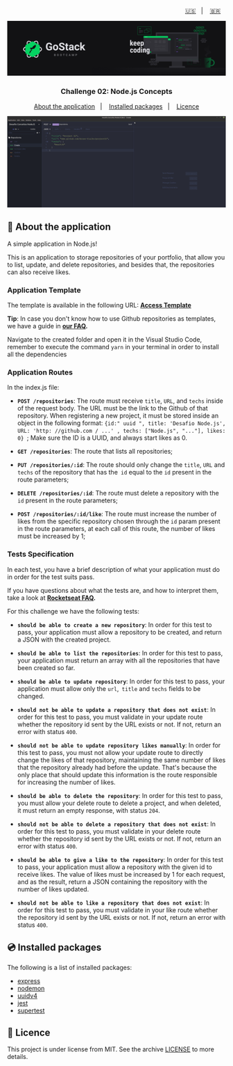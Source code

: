 <p align="right">
  <a href="README.en.md">🇺🇸</a>&nbsp;&nbsp;&nbsp;|&nbsp;&nbsp;&nbsp;
  <a href="README.md">🇧🇷</a>&nbsp;&nbsp;&nbsp;
</p>

<img alt="GoStack" src=./src/assets/header-bootcamp.png />

<h3 align="center">
  Challenge 02: Node.js Concepts
</h3>

<p align="center">
  <a href="#rocket-about-the-application">About the application</a>&nbsp;&nbsp;&nbsp;|&nbsp;&nbsp;&nbsp;
  <a href="#cd-installed-packages">Installed packages</a>&nbsp;&nbsp;&nbsp;|&nbsp;&nbsp;&nbsp;
  <a href="#memo-licence">Licence</a>
</p>

<img alt="GIF Demo" src=./src/assets/screen-insomnia.gif />

## :rocket: About the application

A simple application in Node.js!

This is an application to storage repositories of your portfolio, that allow you to list, update, and delete repositories, and besides that, the repositories can also receive likes.

### Application Template

The template is available in the following URL: **[Access Template](https://github.com/Rocketseat/gostack-template-conceitos-nodejs)**

**Tip**: In case you don't know how to use Github repositories as templates, we have a guide in **[our FAQ](https://github.com/Rocketseat/bootcamp-gostack-desafios/tree/master/faq-desafios).**

Navigate to the created folder and open it in the Visual Studio Code, remember to execute the command `yarn` in your terminal in order to install all the dependencies

### Application Routes

In the index.js file:

- **`POST /repositories`**: The route must receive `title`, `URL`, and `techs` inside of the request body. The URL must be the link to the Github of that repository. When registering a new project, it must be stored inside an object in the following format: `{id:" uuid ", title: 'Desafio Node.js', URL: 'http: //github.com / ...' , techs: ["Node.js", "..."], likes: 0} `; Make sure the ID is a UUID, and always start likes as 0.

- **`GET /repositories`**: The route that lists all repositories;

- **`PUT /repositories/:id`**: The route should only change the `title`, `URL` and `techs` of the repository that has the` id` equal to the `id` present in the route parameters;

- **`DELETE /repositories/:id`**: The route must delete a repository with the `id` present in the route parameters;

- **`POST /repositories/:id/like`**: The route must increase the number of likes from the specific repository chosen through the `id` param present in the route parameters, at each call of this route, the number of likes must be increased by 1;

### Tests Specification

In each test, you have a brief description of what your application must do in order for the test suits pass.

If you have questions about what the tests are, and how to interpret them, take a look at **[Rocketseat FAQ](https://github.com/Rocketseat/bootcamp-gostack-desafios/tree/master/faq-challenges).**

For this challenge we have the following tests:

- **`should be able to create a new repository`**: In order for this test to pass, your application must allow a repository to be created, and return a JSON with the created project.

- **`should be able to list the repositories`**: In order for this test to pass, your application must return an array with all the repositories that have been created so far.

- **`should be able to update repository`**: In order for this test to pass, your application must allow only the `url`,` title` and `techs` fields to be changed.

- **`should not be able to update a repository that does not exist`**: In order for this test to pass, you must validate in your update route whether the repository id sent by the URL exists or not. If not, return an error with status `400`.

- **`should not be able to update repository likes manually`**: In order for this test to pass, you must not allow your update route to directly change the likes of that repository, maintaining the same number of likes that the repository already had before the update. That's because the only place that should update this information is the route responsible for increasing the number of likes.

- **`should be able to delete the repository`**: In order for this test to pass, you must allow your delete route to delete a project, and when deleted, it must return an empty response, with status `204`.

- **`should not be able to delete a repository that does not exist`**: In order for this test to pass, you must validate in your delete route whether the repository id sent by the URL exists or not. If not, return an error with status `400`.

- **`should be able to give a like to the repository`**: In order for this test to pass, your application must allow a repository with the given id to receive likes. The value of likes must be increased by 1 for each request, and as the result, return a JSON containing the repository with the number of likes updated.

- **`should not be able to like a repository that does not exist`**: In order for this test to pass, you must validate in your like route whether the repository id sent by the URL exists or not. If not, return an error with status `400`.

## :cd: Installed packages

The following is a list of installed packages:

- [express](https://www.npmjs.com/package/express)
- [nodemon](https://www.npmjs.com/package/nodemon)
- [uuidv4](https://www.npmjs.com/package/uuidv4)
- [jest](https://jestjs.io/docs/en/getting-started)
- [supertest](https://www.npmjs.com/package/supertest)

## :memo: Licence

This project is under license from MIT. See the archive [LICENSE](LICENSE) to more details.